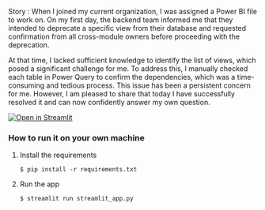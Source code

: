 Story : When I joined my current organization, I was assigned a Power BI file to work on. On my first day, the backend team informed me that they intended to deprecate a specific view from their database and requested confirmation from all cross-module owners before proceeding with the deprecation.

At that time, I lacked sufficient knowledge to identify the list of views, which posed a significant challenge for me. To address this, I manually checked each table in Power Query to confirm the dependencies, which was a time-consuming and tedious process. This issue has been a persistent concern for me. However, I am pleased to share that today I have successfully resolved it and can now confidently answer my own question.

[![Open in Streamlit](https://static.streamlit.io/badges/streamlit_badge_black_white.svg)](https://gdp-dashboard-template.streamlit.app/)

### How to run it on your own machine

1. Install the requirements

   ```
   $ pip install -r requirements.txt
   ```

2. Run the app

   ```
   $ streamlit run streamlit_app.py
   ```
